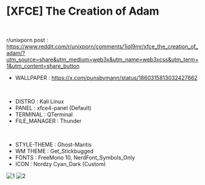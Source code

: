 # [XFCE] The Creation of Adam
<BR>

r/unixporn post : https://www.reddit.com/r/unixporn/comments/1iol9mr/xfce_the_creation_of_adam/?utm_source=share&utm_medium=web3x&utm_name=web3xcss&utm_term=1&utm_content=share_button

- WALLPAPER : https://x.com/punsbymann/status/1860315813032427662
<BR>

- DISTRO : Kali Linux
- PANEL : xfce4-panel (Default)
- TERMINAL : QTerminal
- FILE_MANAGER : Thunder
<BR>

- STYLE-THEME : Ghost-Mantis
- WM THEME : Get_Stickbugged
- FONTS : FreeMono 10, NerdFont_Symbols_Only
- ICON : Nordzy Cyan_Dark (Custom)

![1](https://github.com/user-attachments/assets/eeb972cc-5c66-4569-8392-56ab22b1d305)
![2](https://github.com/user-attachments/assets/1e3cd3df-5f66-45b1-95cd-5cd93cbb7b8f)

